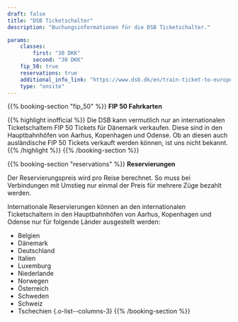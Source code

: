 ```yaml
---
draft: false
title: "DSB Ticketschalter"
description: "Buchungsinformationen für die DSB Ticketschalter."

params:
    classes:
        first: "30 DKK"
        second: "30 DKK"
    fip_50: true
    reservations: true
    additional_info_link: "https://www.dsb.dk/en/train-ticket-to-europe/"
    type: "onsite"
---
```


{{% booking-section "fip_50" %}}
**FIP 50 Fahrkarten**

{{% highlight inofficial %}}
Die DSB kann vermutlich nur an internationalen Ticketschaltern FIP 50 Tickets für Dänemark verkaufen. Diese sind in den Hauptbahnhöfen von Aarhus, Kopenhagen und Odense. Ob an diesen auch ausländische FIP 50 Tickets verkauft werden können, ist uns nicht bekannt.
{{% /highlight %}}
{{% /booking-section %}}

{{% booking-section "reservations" %}}
**Reservierungen**

Der Reservierungspreis wird pro Reise berechnet. So muss bei Verbindungen mit Umstieg nur einmal der Preis für mehrere Züge bezahlt werden.

Internationale Reservierungen können an den internationalen Ticketschaltern in den Hauptbahnhöfen von Aarhus, Kopenhagen und Odense nur für folgende Länder ausgestellt werden:

- Belgien
- Dänemark
- Deutschland
- Italien
- Luxemburg
- Niederlande
- Norwegen
- Österreich
- Schweden
- Schweiz
- Tschechien
{.o-list--columns-3}
{{% /booking-section %}}
